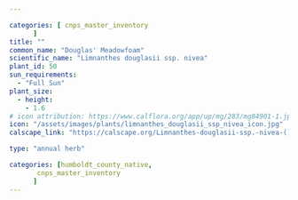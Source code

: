 ```yaml
---

categories: [ cnps_master_inventory
      ]
title: ""
common_name: "Douglas' Meadowfoam"
scientific_name: "Limnanthes douglasii ssp. nivea"
plant_id: 50
sun_requirements:
  - "Full Sun"
plant_size:
  - height: 
    - 1.6
# icon attribution: https://www.calflora.org/app/up/mg/283/mg84901-1.jpg 
icon: "/assets/images/plants/limnanthes_douglasii_ssp_nivea_icon.jpg" 
calscape_link: "https://calscape.org/Limnanthes-douglasii-ssp.-nivea-()"

type: "annual herb"

categories: [humboldt_county_native,
       cnps_master_inventory
      ]
---
```


